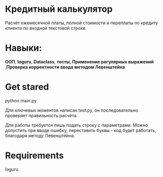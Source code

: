 # Кредитный калькулятор
Расчёт ежемесячной платы, полной стоимости и переплаты по кредиту клиента по входной текстовой строке. 

# Навыки:
__ООП__, __loguru__, __Dataclass__, __тесты__, __Применение регулярных выражений__ ,__Проверка корректности ввода методом Левенштейна__

# Get stared
  python main.py
  
Для ключевых моментов написан test.py, он последовательно проверяет правильность расчёта.

Для работы требуется лишь подать строку с параметрами. Можно допустить при вводе ошибку, переставить буквы - код будет работать, благодаря методу Левенштейна. 
  
# Requirements
loguru
